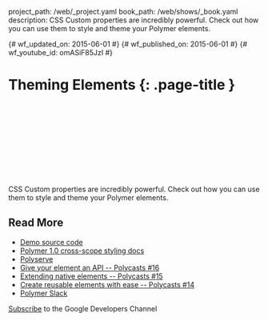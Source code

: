 project_path: /web/_project.yaml
book_path: /web/shows/_book.yaml
description: CSS Custom properties are incredibly powerful. Check out how you can use them to style and theme your Polymer elements.

{# wf_updated_on: 2015-06-01 #}
{# wf_published_on: 2015-06-01 #}
{# wf_youtube_id: omASiF85JzI #}

# Theming Elements {: .page-title }


<div class="video-wrapper">
  <iframe class="devsite-embedded-youtube-video" data-video-id="omASiF85JzI"
          data-autohide="1" data-showinfo="0" frameborder="0" allowfullscreen>
  </iframe>
</div>


CSS Custom properties are incredibly powerful. Check out how you can use them to style and theme your Polymer elements.

## Read More

- [Demo source code](https://github.com/Polymer/polycasts/tree/master/ep17-theming/ui-message)
- [Polymer 1.0 cross-scope styling docs](https://www.polymer-project.org/1.0/docs/devguide/styling.html#xscope-styling)
- [Polyserve](https://github.com/polymerlabs/polyserve)
- [Give your element an API -- Polycasts #16](https://www.youtube.com/watch?v=7jolqbtIdiY&index=1&list=PLOU2XLYxmsII5c3Mgw6fNYCzaWrsM3sMN)
- [Extending native elements -- Polycasts #15](https://www.youtube.com/watch?v=OV8BvxpNQOs&list=PLOU2XLYxmsII5c3Mgw6fNYCzaWrsM3sMN)
- [Create reusable elements with ease -- Polycasts #14](https://www.youtube.com/watch?v=p7Q1mQtFGM8&list=PLOU2XLYxmsII5c3Mgw6fNYCzaWrsM3sMN&index=2)
- [Polymer Slack](http://bit.ly/polymerslack)

[Subscribe](https://goo.gl/mQyv5L) to the Google Developers Channel
